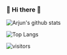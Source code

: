 ### 📱 Hi there 👋

![Arjun's github stats](https://github-readme-stats.vercel.app/api?username=arjun-dureja&show_icons=true&theme=tokyonight&hide=issues&icon_color=bb2ca3)

![Top Langs](https://github-readme-stats.vercel.app/api/top-langs/?username=arjun-dureja&layout=compact&exclude_repo=WinHacks2020&theme=tokyonight)

![visitors](https://visitor-badge.glitch.me/badge?page_id=arjun-dureja.profile)
